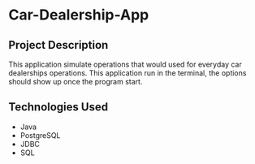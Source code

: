 # Car-Dealership-App

## Project Description
This application simulate operations that would used for everyday car dealerships operations. This application run in the terminal, the options should show up once the program start.

## Technologies Used

* Java
* PostgreSQL
* JDBC
* SQL
